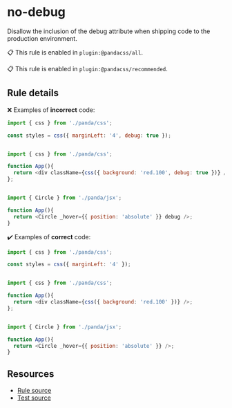 [//]: # (This file is generated by eslint-docgen. Do not edit it directly.)

# no-debug

Disallow the inclusion of the debug attribute when shipping code to the production environment.

📋 This rule is enabled in `plugin:@pandacss/all`.

📋 This rule is enabled in `plugin:@pandacss/recommended`.

## Rule details

❌ Examples of **incorrect** code:
```js
import { css } from './panda/css';

const styles = css({ marginLeft: '4', debug: true });
```
```js

import { css } from './panda/css';

function App(){
  return <div className={css({ background: 'red.100', debug: true })} />;
};
```
```js

import { Circle } from './panda/jsx';

function App(){
  return <Circle _hover={{ position: 'absolute' }} debug />;
}
```

✔️ Examples of **correct** code:
```js
import { css } from './panda/css';

const styles = css({ marginLeft: '4' });
```
```js

import { css } from './panda/css';

function App(){
  return <div className={css({ background: 'red.100' })} />;
};
```
```js

import { Circle } from './panda/jsx';

function App(){
  return <Circle _hover={{ position: 'absolute' }} />;
}
```

## Resources

* [Rule source](/plugin/src/rules/no-debug.ts)
* [Test source](/plugin/tests/no-debug.test.ts)
